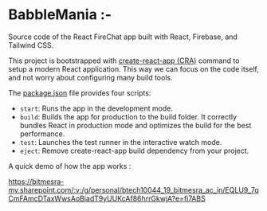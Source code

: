 # BabbleMania :-

Source code of the React FireChat app built with React, Firebase, and Tailwind CSS.

This project is bootstrapped with
[create-react-app (CRA)](https://create-react-app.dev/) command to setup a
modern React application. This way we can focus on the code itself, and not
worry about configuring many build tools.

The
[package.json](https://github.com/AlterClassIO/react-firechat/blob/master/package.json)
file provides four scripts:

- `start`: Runs the app in the development mode.
- `build`: Builds the app for production to the build folder. It correctly
  bundles React in production mode and optimizes the build for the best
  performance.
- `test`: Launches the test runner in the interactive watch mode.
- `eject`: Remove create-react-app build dependency from your project.

A quick demo of how the app works :

https://bitmesra-my.sharepoint.com/:v:/g/personal/btech10044_19_bitmesra_ac_in/EQLU9_7qCmFAmcDTaxWwsAoBiadT9yUUKcAf86hrrGkwjA?e=fi7ABS
